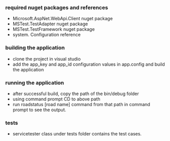 
### required nuget packages and references
* Microsoft.AspNet.WebApi.Client nuget package
* MSTest.TestAdapter nuget package
* MSTest.TestFramework nuget package
* system. Configuration reference

### building the application
* clone the project in visual studio 
* add the app_key and app_id configuration values in app.config and build the application

### running the application 
* after successful build, copy the path of the bin/debug folder
* using command prompt CD to above path
* run roadstatus [road name] command from that path in command prompt to see the output.

### tests 
* servicetester class under tests folder contains the test cases.
